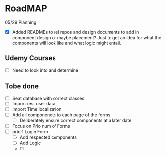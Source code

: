 # RoadMAP
05/29
Planning
- [x] Added READMEs to rel repos and design documents to add in component design or maybe placement? Just to get an idea for what the components will look like and what logic might entail. 

## Udemy Courses
- [ ] Need to look into and determine
## Tobe done
- [ ] Seat database with correct classes. 
- [ ] Import test user data
- [ ] Import Time localization 
- [ ] Add all componenets to each page of the forms
  - [ ] Deliberately ensure correct components at a later date
- [ ] Focus on Prio num of Forms
- [ ] prio 1 Login Form
  - [ ] Add respected components
  - [ ] Add Logic
  - [ ] 
